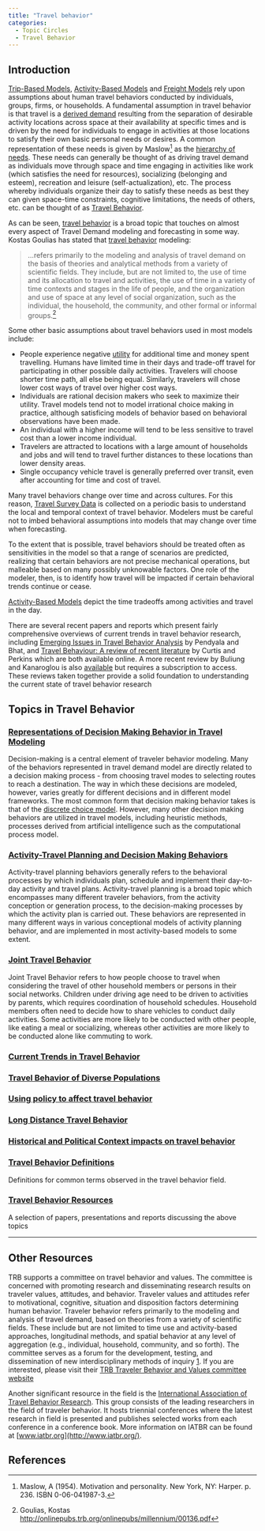 ```yaml
---
title: "Travel behavior"
categories:
  - Topic Circles
  - Travel Behavior
---
```


<CategoryList category="Travel Behavior" />

## Introduction

[Trip-Based Models](Trip_Based_Models), [Activity-Based Models](Activity_Based_Models) and [Freight Models](Freight_modeling) rely upon assumptions about human travel behaviors conducted by individuals, groups, firms, or households. A fundamental assumption in travel behavior is that travel is a [derived demand](http://en.wikipedia.org/wiki/Derived_demand) resulting from the separation of desirable activity locations across space at their availability at specific times and is driven by the need for individuals to engage in activities at those locations to satisfy their own basic personal needs or desires. A common representation of these needs is given by Maslow[^1] as the [hierarchy of needs](http://en.wikipedia.org/wiki/Hierarchy_of_needs). These needs can generally be thought of as driving travel demand as individuals move through space and time engaging in activities like work (which satisfies the need for resources), socializing (belonging and esteem), recreation and leisure (self-actualization), etc. The process whereby individuals organize their day to satisfy these needs as best they can given space-time constraints, cognitive limitations, the needs of others, etc. can be thought of as [Travel Behavior](Travel_Behavior).

As can be seen, [ travel behavior](Travel_Behavior) is a broad topic that touches on almost every aspect of Travel Demand modeling and forecasting in some way. Kostas Goulias has stated that [ travel behavior](Travel_Behavior) modeling:

> ...refers primarily to the modeling and analysis of travel demand on the basis of theories and
> analytical methods from a variety of scientific fields. They include, but are not limited to, the
> use of time and its allocation to travel and activities, the use of time in a variety of time
> contexts and stages in the life of people, and the organization and use of space at any level
> of social organization, such as the individual, the household, the community, and other
> formal or informal groups.[^2]

Some other basic assumptions about travel behaviors used in most models include:

-   People experience negative [utility](utility) for additional time and money spent travelling. Humans have limited time in their days and trade-off travel for participating in other possible daily activities. Travelers will choose shorter time path, all else being equal. Similarly, travelers will chose lower cost ways of travel over higher cost ways.
-   Individuals are rational decision makers who seek to maximize their utility. Travel models tend not to model irrational choice making in practice, although satisficing models of behavior based on behavioral observations have been made.
-   An individual with a higher income will tend to be less sensitive to travel cost than a lower income individual.
-   Travelers are attracted to locations with a large amount of households and jobs and will tend to travel further distances to these locations than lower density areas.
-   Single occupancy vehicle travel is generally preferred over transit, even after accounting for time and cost of travel.

Many travel behaviors change over time and across cultures. For this reason, [Travel Survey Data](Travel_surveys) is collected on a periodic basis to understand the local and temporal context of travel behavior. Modelers must be careful not to imbed behavioral assumptions into models that may change over time when forecasting.

To the extent that is possible, travel behaviors should be treated often as sensitivities in the model so that a range of scenarios are predicted, realizing that certain behaviors are not precise mechanical operations, but malleable based on many possibly unknowable factors. One role of the modeler, then, is to identify how travel will be impacted if certain behavioral trends continue or cease.

[Activity-Based Models](Activity_Based_Models) depict the time tradeoffs among activities and travel in the day.

There are several recent papers and reports which present fairly comprehensive overviews of current trends in travel behavior research, including [Emerging Issues in Travel Behavior Analysis](Emerging_Issues_in_Travel_Behavior_Analysis) by Pendyala and Bhat, and [Travel Behaviour: A review of recent literature](Travel_Behaviour_A_review_of_recent_literature) by Curtis and Perkins which are both available online. A more recent review by Buliung and Kanaroglou is also [ available](Activity_Travel_Behaviour_Research_Conceptual_Issues_State_of_the_Art_and_Emerging_Perspectives_on_Behavioural_Analysis_and_Simulation_Modelling) but requires a subscription to access. These reviews taken together provide a solid foundation to understanding the current state of travel behavior research

## Topics in Travel Behavior

### [Representations of Decision Making Behavior in Travel Modeling](Representations_of_Decision_Making_Behavior_in_Travel_Modeling)

Decision-making is a central element of traveler behavior modeling. Many of the behaviors represented in travel demand model are directly related to a decision making process - from choosing travel modes to selecting routes to reach a destination. The way in which these decisions are modeled, however, varies greatly for different decisions and in different model frameworks. The most common form that decision making behavior takes is that of the [ discrete choice model](Choice_models). However, many other decision making behaviors are utilized in travel models, including heuristic methods, processes derived from artificial intelligence such as the computational process model.

### [Activity-Travel Planning and Decision Making Behaviors](Activity_Travel_Planning_and_Decision_Making_Behaviors)

Activity-travel planning behaviors generally refers to the behavioral processes by which individuals plan, schedule and implement their day-to-day activity and travel plans. Activity-travel planning is a broad topic which encompasses many different traveler behaviors, from the activity conception or generation process, to the decision-making processes by which the activity plan is carried out. These behaviors are represented in many different ways in various conceptional models of activity planning behavior, and are implemented in most activity-based models to some extent.

### [Joint Travel Behavior](Joint_Travel_Behavior)

Joint Travel Behavior refers to how people choose to travel when considering the travel of other household members or persons in their social networks. Children under driving age need to be driven to activities by parents, which requires coordination of household schedules. Household members often need to decide how to share vehicles to conduct daily activities. Some activities are more likely to be conducted with other people, like eating a meal or socializing, whereas other activities are more likely to be conducted alone like commuting to work.

### [Current Trends in Travel Behavior](Current_Trends_in_Travel_Behavior)

### [Travel Behavior of Diverse Populations](Travel_Behavior_of_Diverse_Populations)

### [Using policy to affect travel behavior](Using_policy_to_affect_travel_behavior)

### [Long Distance Travel Behavior](Long_Distance_Travel_Behavior)

### [Historical and Political Context impacts on travel behavior](Historical_and_Political_Context_impacts_on_travel_behavior)

### [Travel Behavior Definitions](Travel_Behavior_Definitions)

Definitions for common terms observed in the travel behavior field.

### [Travel Behavior Resources](Travel_Behavior_Resources)

A selection of papers, presentations and reports discussing the above topics

------------------------------------------------------------------------

## Other Resources

TRB supports a committee on travel behavior and values. The committee is concerned with promoting research and disseminating research results on traveler values, attitudes, and behavior. Traveler values and attitudes refer to motivational, cognitive, situation and disposition factors determining human behavior. Traveler behavior refers primarily to the modeling and analysis of travel demand, based on theories from a variety of scientific fields. These include but are not limited to time use and activity-based approaches, longitudinal methods, and spatial behavior at any level of aggregation (e.g., individual, household, community, and so forth). The committee serves as a forum for the development, testing, and dissemination of new interdisciplinary methods of inquiry [1](http://trb-travelbehavior.org). If you are interested, please visit their [TRB Traveler Behavior and Values committee website](http://trb-travelbehavior.org/)

Another significant resource in the field is the [International Association of Travel Behavior Research](http://www.iatbr.org). This group consists of the leading researchers in the field of traveler behavior. It hosts triennial conferences where the latest research in field is presented and publishes selected works from each conference in a conference book. More information on IATBR can be found at [www.iatbr.org](http://www.iatbr.org/).

## References

[^1]: Maslow, A (1954). Motivation and personality. New York, NY: Harper. p. 236. ISBN 0-06-041987-3.

[^2]: Goulias, Kostas <http://onlinepubs.trb.org/onlinepubs/millennium/00136.pdf>
